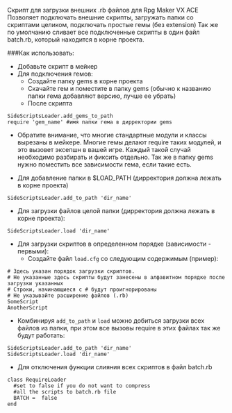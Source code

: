 Скрипт для загрузки внешних .rb файлов для Rpg Maker VX ACE
Позволяет подключать внешние скрипты, загружать папки со скриптами целиком, подключать простые гемы (без extension)
Так же по умолчанию сливает все подключенные скрипты в один файл batch.rb, который находится в корне проекта.

###Как использовать:
* Добавьте скрипт в мейкер
* Для подключения гемов:
  - Создайте папку gems в корне проекта
  - Скачайте гем и поместите в папку gems (обычно к названию папки гема добавляют версию, лучше ее убрать)
  - После скрипта
```
SideScriptsLoader.add_gems_to_path
require 'gem_name' #имя папки гема в дирректории gems
```
  - Обратите внимание, что многие стандартные модули и классы вырезаны в мейкере. Многие гемы делают require таких модулей, и это вызовет эксепшн в вашей игре. Каждый такой случай необходимо разбирать и фиксить отдельно. Так же в папку gems нужно поместить все зависимости гема, если такие есть.

* Для добавление папки в $LOAD_PATH (дирректория должна лежать в корне проекта)
```
SideScriptsLoader.add_to_path 'dir_name'
```
* Для загрузки файлов целой папки (дирректория должна лежать в корне проекта):
```
SideScriptsLoader.load 'dir_name'
```
* Для загрузки скриптов в определенном порядке (зависимости - первыми):
  - Создайте файл `load.cfg` со следующим содержимым (пример):
```
# Здесь указан порядок загрузки скриптов.
# Не указанные здесь скрипты будут занесены в алфавитном порядке после загрузки указанных
# Строки, начинающиеся с # будут проигнорированы
# Не указывайте расширение файлов (.rb)
SomeScript
AnotherScript
```
* Комбинируя `add_to_path` и `load` можно добиться загрузки всех файлов из папки, при этом все вызовы require в этих файлах так же будут работать:
```
SideScriptsLoader.add_to_path 'dir_name'
SideScriptsLoader.load 'dir_name'
```
* Для отключения функции слияния всех скриптов в файл batch.rb
```
class RequireLoader
  #set to false if you do not want to compress 
  #all the scripts to batch.rb file 
  BATCH =  false
end
```

